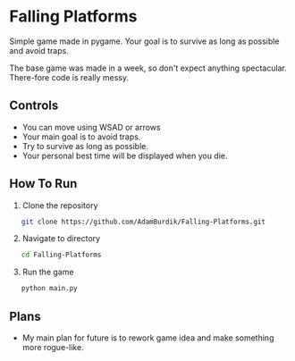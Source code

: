 # Falling Platforms

Simple game made in pygame. Your goal is to survive as long as possible and avoid traps.

The base game was made in a week, so don't expect anything spectacular. There-fore code is really messy.

## Controls
- You can move using WSAD or arrows
- Your main goal is to avoid traps.
- Try to survive as long as possible.
- Your personal best time will be displayed when you die.

## How To Run
1. Clone the repository
```bash
   git clone https://github.com/AdamBurdik/Falling-Platforms.git
```
2. Navigate to directory
```bash
   cd Falling-Platforms
```
3. Run the game
```bash
   python main.py
```

## Plans
- My main plan for future is to rework game idea and make something more rogue-like.

